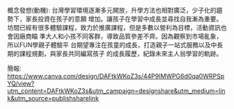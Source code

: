 概念發想(動機):
台灣學習環境逐漸多元開放，升學方法也相對廣泛，少子化的趨勢下，家長投資在孩子的意願
增加。讓孩子在學習中成長並尋找自我漸為重要。
坊間已經有很多體驗課程，致力於推廣課程，但是多數以營利為目標，活動資訊也會因廠商瞄
準大人和小孩不同客群，導致品質參差不齊。因為觀察到市場亂象，所以FUN學親子體驗平
台期望專注在孩童的成長，打造親子一站式服務以及中長期的課程規劃，與家長共同編寫孩子
的成長履歷，紀錄未來主人翁學習的軌跡。

簡報: https://www.canva.com/design/DAFtkWKoZ3s/44P9IMWPG6d0qa0WRPSpYQ/view?utm_content=DAFtkWKoZ3s&utm_campaign=designshare&utm_medium=link&utm_source=publishsharelink
